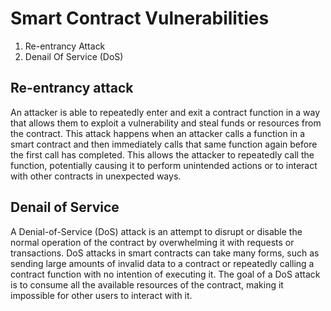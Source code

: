 # Smart Contract Vulnerabilities

1. Re-entrancy Attack
2. Denail Of Service (DoS)

## Re-entrancy attack

An attacker is able to repeatedly enter and exit a contract function in a way that allows them to exploit a vulnerability and steal funds or resources from the contract. This attack happens when an attacker calls a function in a smart contract and then immediately calls that same function again before the first call has completed. This allows the attacker to repeatedly call the function, potentially causing it to perform unintended actions or to interact with other contracts in unexpected ways.


## Denail of Service

A Denial-of-Service (DoS) attack is an attempt to disrupt or disable the normal operation of the contract by overwhelming it with requests or transactions. DoS attacks in smart contracts can take many forms, such as sending large amounts of invalid data to a contract or repeatedly calling a contract function with no intention of executing it. The goal of a DoS attack is to consume all the available resources of the contract, making it impossible for other users to interact with it.

